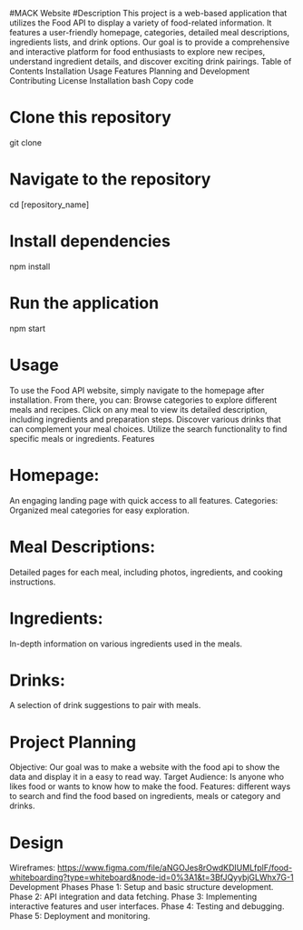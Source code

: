 #MACK Website
#Description
This project is a web-based application that utilizes the Food API to display a variety of food-related information. It features a user-friendly homepage, categories, detailed meal descriptions, ingredients lists, and drink options. Our goal is to provide a comprehensive and interactive platform for food enthusiasts to explore new recipes, understand ingredient details, and discover exciting drink pairings.
Table of Contents
Installation
Usage
Features
Planning and Development
Contributing
License
Installation
bash
Copy code
# Clone this repository
git clone 

# Navigate to the repository
cd [repository_name]

# Install dependencies
npm install

# Run the application
npm start
# Usage
To use the Food API website, simply navigate to the homepage after installation. From there, you can:
Browse categories to explore different meals and recipes.
Click on any meal to view its detailed description, including ingredients and preparation steps.
Discover various drinks that can complement your meal choices.
Utilize the search functionality to find specific meals or ingredients.
Features
# Homepage: 
An engaging landing page with quick access to all features.
Categories: Organized meal categories for easy exploration.
# Meal Descriptions: 
Detailed pages for each meal, including photos, ingredients, and cooking instructions.
# Ingredients: 
In-depth information on various ingredients used in the meals.
# Drinks: 
A selection of drink suggestions to pair with meals.

# Project Planning
Objective: Our goal was to make a website with the food api to show the data and display it in a easy to read way.
Target Audience: Is anyone who likes food or wants to know how to make the food.
Features: different ways to search and find the food based on ingredients, meals or category and drinks.
# Design
Wireframes: https://www.figma.com/file/aNGOJes8rOwdKDIUMLfplF/food-whiteboarding?type=whiteboard&node-id=0%3A1&t=3BfJQyybjGLWhx7G-1 
Development Phases
Phase 1: Setup and basic structure development.
Phase 2: API integration and data fetching.
Phase 3: Implementing interactive features and user interfaces.
Phase 4: Testing and debugging.
Phase 5: Deployment and monitoring.

